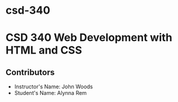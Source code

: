 # csd-340
<h1>CSD 340 Web Development with HTML and CSS</h1>
<h2>Contributors</h2>
<ul>
<li>Instructor's Name: John Woods</li>
<li>Student's Name: Alynna Rem</li>
</ul>